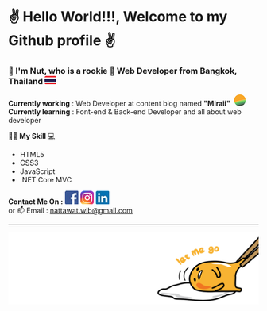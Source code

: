 # ✌️ Hello World!!!,  Welcome to my Github profile ✌️ 
    
    
      
     
### __📣 I'm Nut, who is a rookie 👶 Web Developer from Bangkok, Thailand__ ![thai flag 23](https://github.com/nattawat-wib/nattawat-wib/blob/master/LOGO/Thai%20FLAG%2023.png) 
  
**Currently working** : Web Developer at content blog named **"Miraii"** 
![mi logo](https://github.com/nattawat-wib/nattawat-wib/blob/master/LOGO/Miraii%20Logo%2030.png)<br> 
**Currently learning** : Font-end & Back-end Developer and all about web developer 
  
 👨‍💻 **My Skill** 💻 <br>    
- HTML5   
- CSS3 
- JavaScript
- .NET Core MVC  
 

**Contact Me On :** 
[![Fcebook logo](https://github.com/nattawat-wib/nattawat-wib/blob/master/LOGO/Fcebook%20Logo%2027.jpg)](https://www.facebook.com/nattawat.viboonkosol/)
[![LinkIn logo](https://github.com/nattawat-wib/nattawat-wib/blob/master/LOGO/Instagram%20Icon%2027.png)](https://www.linkedin.com/in/nattawat-wiboonkosol-0774581b2/)
[![IG logo](https://github.com/nattawat-wib/nattawat-wib/blob/master/LOGO/Linkin%20icon%2027.jpg)](https://www.instagram.com/ella_nuttt/)
<br>
or 📫 Email : nattawat.wib@gmail.com <br> 
  
   
   
---   
![footer](https://github.com/nattawat-wib/nattawat-wib/blob/master/footer%20img.png) 
  
<!--  
**nattawat-wib/nattawat-wib** is a ✨ _special_ ✨ repository because its `README.md` (this file) appears on your GitHub profile. 

Here are some ideas to get you started: 
 
- 🔭 I’m currently working on ...
- 🌱 I’m currently learning ...
- 👯 I’m looking to collaborate on ...
- 🤔 I’m looking for help with ... 
- 💬 Ask me about ...
- 📫 How to reach me: ...  
- 😄 Pronouns: ...
- ⚡ Fun fact: ... 
--> 
    
  
   
 
 
